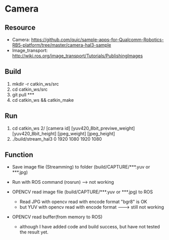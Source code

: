# Camera
## Resource
* Camera: https://github.com/quic/sample-apps-for-Qualcomm-Robotics-RB5-platform/tree/master/camera-hal3-sample
* Image_transport: http://wiki.ros.org/image_transport/Tutorials/PublishingImages

## Build 
1. mkdir -r catkin_ws/src
2. cd catkin_ws/src
3. git pull ***
4. cd catkin_ws && catkin_make


## Run
1. cd catkin_ws
2/ [camera id] [yuv420_8bit_previwe_weight] [yuv420_8bit_height] [jpeg_weight] [jpeg_height] 
3. ./build/stream_hal3 0 1920 1080 1920 1080

## Function
* Save image flie (Streamming) to folder (build/CAPTURE/***.yuv or ***.jpg)

* Run with ROS command (rosrun) --> not working

* OPENCV read image file (build/CAPTURE/***.yuv or ***.jpg) to ROS
  * Read JPG with opencv read with encode format "bgr8" is OK
  * but YUV with opencv read with encode format ---> still not working
  
* OPENCV read buffer(from memory to ROS) 
  * although I have added code and build success, but have not tested the result yet.
  
